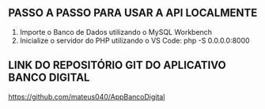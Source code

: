 ## PASSO A PASSO PARA USAR A API LOCALMENTE

1) Importe o Banco de Dados utilizando o MySQL Workbench
2) Inicialize o servidor do PHP utilizando o VS Code: php -S 0.0.0.0:8000



## LINK DO REPOSITÓRIO GIT DO APLICATIVO BANCO DIGITAL
https://github.com/mateus040/AppBancoDigital
